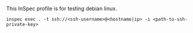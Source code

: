 This InSpec profile is for testing debian linux.

`inspec exec . -t ssh://<ssh-username>@<hostname|ip> -i <path-to-ssh-private-key>`
